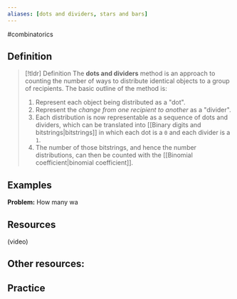 ```yaml
---
aliases: [dots and dividers, stars and bars]
--- 
```


#combinatorics 

## Definition 

> [!tldr] Definition
> The **dots and dividers** method is an approach to counting the number of ways to distribute identical objects to a group of recipients. The basic outline of the method is: 
> 1. Represent each object being distributed as a "dot".
> 2. Represent the *change from one recipient to another* as a "divider". 
> 3. Each distribution is now representable as a sequence of dots and dividers, which can be translated into [[Binary digits and bitstrings|bitstrings]] in which each dot is a `0` and each divider is a `1`. 
> 4. The number of those bitstrings, and hence the number distributions, can then be counted with the [[Binomial coefficient|binomial coefficient]]. 

## Examples 

**Problem:** How many wa

## Resources 

(video)

Other resources: 
- 

## Practice 
